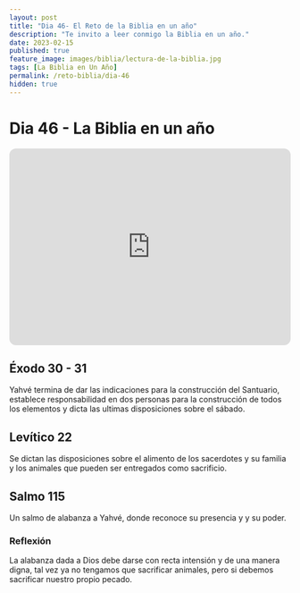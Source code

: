 ```yaml
---
layout: post
title: "Dia 46- El Reto de la Biblia en un año"
description: "Te invito a leer conmigo la Biblia en un año."
date: 2023-02-15
published: true
feature_image: images/biblia/lectura-de-la-biblia.jpg
tags: [La Biblia en Un Año]
permalink: /reto-biblia/dia-46
hidden: true
---
```


# Dia 46 - La Biblia en un año
<iframe style="border-radius:12px" src="https://open.spotify.com/embed/episode/6Ne9MH3bjAFMeggNv4qcGo?utm_source=generator" width="100%" height="352" frameBorder="0" allowfullscreen="" allow="autoplay; clipboard-write; encrypted-media; fullscreen; picture-in-picture" loading="lazy"></iframe>

## Éxodo 30 - 31
Yahvé termina de dar las indicaciones para la construcción del Santuario, establece responsabilidad en dos personas para la construcción de todos los elementos y dicta las ultimas disposiciones sobre el sábado.

## Levítico 22
Se dictan las disposiciones sobre el alimento de los sacerdotes y su familia y los animales que pueden ser entregados como sacrificio.

## Salmo 115
Un salmo de alabanza a Yahvé, donde reconoce su presencia y y su poder.

### Reflexión
La alabanza dada a Dios debe darse con recta intensión y de una manera digna, tal vez ya no tengamos que sacrificar animales, pero si debemos sacrificar nuestro propio pecado.








